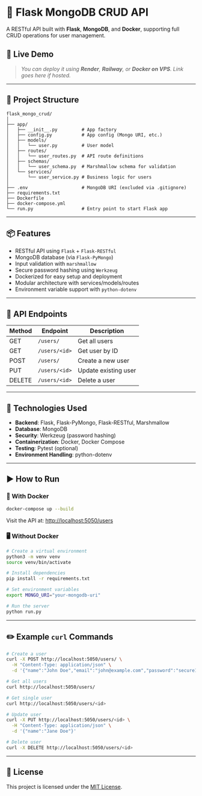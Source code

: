 # 📘 Flask MongoDB CRUD API

A RESTful API built with **Flask**, **MongoDB**, and **Docker**, supporting full CRUD operations for user management.

## 🔗 Live Demo

> _You can deploy it using **Render**, **Railway**, or **Docker on VPS**. Link goes here if hosted._

---

## 📂 Project Structure

```
flask_mongo_crud/
│
├── app/
│   ├── __init__.py         # App factory
│   ├── config.py           # App config (Mongo URI, etc.)
│   ├── models/
│   │   └── user.py         # User model
│   ├── routes/
│   │   └── user_routes.py  # API route definitions
│   ├── schemas/
│   │   └── user_schema.py  # Marshmallow schema for validation
│   └── services/
│       └── user_service.py # Business logic for users
│
├── .env                    # MongoDB URI (excluded via .gitignore)
├── requirements.txt
├── Dockerfile
├── docker-compose.yml
└── run.py                  # Entry point to start Flask app
```

---

## 📦 Features

- RESTful API using `Flask` + `Flask-RESTful`
- MongoDB database (via `Flask-PyMongo`)
- Input validation with `marshmallow`
- Secure password hashing using `Werkzeug`
- Dockerized for easy setup and deployment
- Modular architecture with services/models/routes
- Environment variable support with `python-dotenv`

---

## 🧪 API Endpoints

| Method | Endpoint           | Description              |
|--------|--------------------|--------------------------|
| GET    | `/users/`          | Get all users            |
| GET    | `/users/<id>`      | Get user by ID           |
| POST   | `/users/`          | Create a new user        |
| PUT    | `/users/<id>`      | Update existing user     |
| DELETE | `/users/<id>`      | Delete a user            |

---

## 🧰 Technologies Used

- **Backend**: Flask, Flask-PyMongo, Flask-RESTful, Marshmallow
- **Database**: MongoDB
- **Security**: Werkzeug (password hashing)
- **Containerization**: Docker, Docker Compose
- **Testing**: Pytest (optional)
- **Environment Handling**: python-dotenv

---

## ▶️ How to Run

### 🐳 With Docker

```bash
docker-compose up --build
```

Visit the API at: [http://localhost:5050/users](http://localhost:5050/users)

### 🖥️ Without Docker

```bash
# Create a virtual environment
python3 -m venv venv
source venv/bin/activate

# Install dependencies
pip install -r requirements.txt

# Set environment variables
export MONGO_URI="your-mongodb-uri"

# Run the server
python run.py
```

---

## ✏️ Example `curl` Commands

```bash
# Create a user
curl -X POST http://localhost:5050/users/ \
  -H "Content-Type: application/json" \
  -d '{"name":"John Doe","email":"john@example.com","password":"secure123"}'

# Get all users
curl http://localhost:5050/users/

# Get single user
curl http://localhost:5050/users/<id>

# Update user
curl -X PUT http://localhost:5050/users/<id> \
  -H "Content-Type: application/json" \
  -d '{"name":"Jane Doe"}'

# Delete user
curl -X DELETE http://localhost:5050/users/<id>
```

---

## 📄 License

This project is licensed under the [MIT License](./LICENSE).

